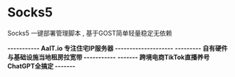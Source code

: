 # Socks5
Socks5 一键部署管理脚本 , 基于GOST简单轻量稳定无依赖



**----------- AaIT.io 专注住宅IP服务器 --------------------**
**--------- 自有硬件与基础设施当地租房拉宽带 -----------**
**------- 跨境电商TikTok直播养号ChatGPT全搞定 -------**